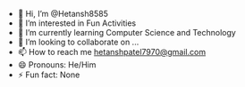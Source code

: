 - 👋 Hi, I’m @Hetansh8585
- 👀 I’m interested in Fun Activities
- 🌱 I’m currently learning Computer Science and Technology
- 💞️ I’m looking to collaborate on ...
- 📫 How to reach me hetanshpatel7970@gmail.com
- 😄 Pronouns: He/Him
- ⚡ Fun fact: None

<!---
Hetansh8585/Hetansh8585 is a ✨ special ✨ repository because its `README.md` (this file) appears on your GitHub profile.
You can click the Preview link to take a look at your changes.
--->
